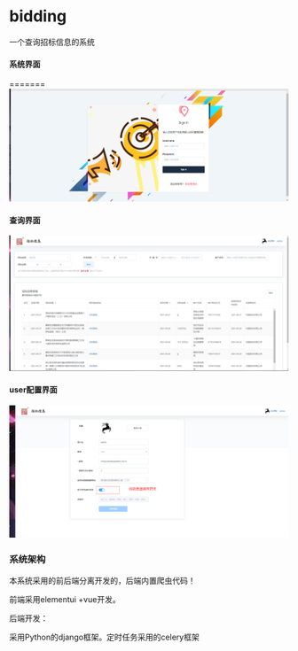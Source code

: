 # bidding
一个查询招标信息的系统



#### 系统界面


=======
![image107](.\image107.png)

#### 查询界面

![image-20220202201024401](typora-user-images/image-20220202201024401.png)

#### user配置界面

![image-20220202201121882](typora-user-images\image-20220202201121882.png)



### 系统架构

本系统采用的前后端分离开发的，后端内置爬虫代码！

前端采用elementui +vue开发。

后端开发：

采用Python的django框架。定时任务采用的celery框架

